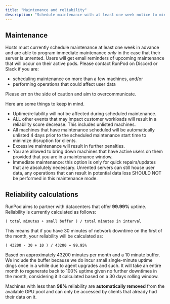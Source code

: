 ```yaml
---
title: "Maintenance and reliability"
description: "Schedule maintenance with at least one-week notice to minimize disruptions. Automated reminders sent to users. RunPod aims for 99.99% uptime, calculating reliability with a 10-minute buffer and rolling 30-day window. Excessive maintenance may result in penalties."
---
```


## Maintenance

Hosts must currently schedule maintenance at least one week in advance and are able to program immediate maintenance _only_ in the case that their server is unrented.
Users will get email reminders of upcoming maintenance that will occur on their active pods.
Please contact RunPod on Discord or Slack if you are:

- scheduling maintenance on more than a few machines, and/or
- performing operations that could affect user data

Please err on the side of caution and aim to overcommunicate.

Here are some things to keep in mind.

- Uptime/reliability will not be affected during scheduled maintenance.
- ALL other events that may impact customer workloads will result in a reliability score decrease. This includes unlisted machines.
- All machines that have maintenance scheduled will be automatically unlisted 4 days prior to the scheduled maintenance start time to minimize disruption for clients.
- Excessive maintenance will result in further penalties.
- You are allowed to bring down machines that have active users on them provided that you are in a maintenance window.
- Immediate maintenance: this option is only for quick repairs/updates that are absolutely necessary. Unrented servers can still house user data, any operations that can result in potential data loss SHOULD NOT be performed in this maintenance mode.

## Reliability calculations

RunPod aims to partner with datacenters that offer **99.99%** uptime.
Reliability is currently calculated as follows:

`( total minutes + small buffer ) / total minutes in interval`

This means that if you have 30 minutes of network downtime on the first of the month, your reliability will be calculated as:

`( 43200 - 30 + 10 ) / 43200 = 99.95%`

Based on approximately 43200 minutes per month and a 10 minute buffer.
We include the buffer because we do incur small single-minute uptime dings once in a while due to agent upgrades and such.
It will take an entire month to regenerate back to 100% uptime given no further downtimes in the month, considering it it calculated based on a 30 days rolling window.

Machines with less than **98%** reliability are **automatically removed** from the available GPU pool and can only be accessed by clients that already had their data on it.
